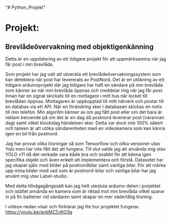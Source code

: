 "# Python_Projekt" 
<h1>Projekt:</h1> 
<h2>Brevlådeövervakning med objektigenkänning</h2>
Detta är en uppdatering av ett tidigare projekt för att uppmärksamma när jag får post i min brevlåda.

Som projekt har jag valt att utveckla ett brevlådeövervakningssystem som kan detektera när post har levererats av PostNord.
Det är en utökning av ett tidigare arduinoprojekt där jag tidigare har haft en sändare på min brevlåda som känner av när
min brevlåda öppnas och meddelar mig när jag får post. Innan har en signal skickats till en mottagare i mitt hus när locket
till brevlådan öppnas. Mottagaren är uppkopplad till mitt nätverk och postar till en databas via ett API.
När en förändring sker i databasen skickas en notis till min telefon. Min algoritm känner av om jag fått post eller om
det bara är reklam beroende på om det är en dag då postnord levererar post (varannan dag) samt vilket klockslag händelsen sker.
Detta var dock inte 100% säkert och tanken är att utöka sändarenheten med en videokamera som kan känna igen en bil från postnord.

Jag har provat olika lösningar så som Tensorflow och olika versioner utav Yolo men har inte fått det att fungera.
Till slut valde jag att använda mig utav YOLO v11 då det verkade vara både bra och snabbt för att känna igen specifika objekt och även enkelt att implementera
och förstå. Datasetet har jag skapat själv med bilder på postnordbilar samt vanliga bilar. För att märka upp mina bilder med vad som
är postnord-bilar och vanliga bilar har jag använt mig utav Label-studio.

Med detta tillvägagångssätt kan jag helt utesluta arduino-delen i projektet och istället använda en kamera som är riktad mot min brevlåda
vilket sparar in på 9v batterier vid sändaren samt skapar en mer vädertålig lösning.

I videon nedan visar och förklarar jag lite hur projektet fungerar.<br>
https://youtu.be/avbMZZvKO3g
